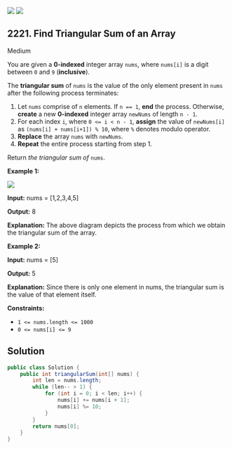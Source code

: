 [![](https://img.shields.io/github/stars/javadev/LeetCode-in-Java?label=Stars&style=flat-square)](https://github.com/javadev/LeetCode-in-Java)
[![](https://img.shields.io/github/forks/javadev/LeetCode-in-Java?label=Fork%20me%20on%20GitHub%20&style=flat-square)](https://github.com/javadev/LeetCode-in-Java/fork)

## 2221\. Find Triangular Sum of an Array

Medium

You are given a **0-indexed** integer array `nums`, where `nums[i]` is a digit between `0` and `9` (**inclusive**).

The **triangular sum** of `nums` is the value of the only element present in `nums` after the following process terminates:

1.  Let `nums` comprise of `n` elements. If `n == 1`, **end** the process. Otherwise, **create** a new **0-indexed** integer array `newNums` of length `n - 1`.
2.  For each index `i`, where `0 <= i < n - 1`, **assign** the value of `newNums[i]` as `(nums[i] + nums[i+1]) % 10`, where `%` denotes modulo operator.
3.  **Replace** the array `nums` with `newNums`.
4.  **Repeat** the entire process starting from step 1.

Return _the triangular sum of_ `nums`.

**Example 1:**

![](https://assets.leetcode.com/uploads/2022/02/22/ex1drawio.png)

**Input:** nums = [1,2,3,4,5]

**Output:** 8

**Explanation:** The above diagram depicts the process from which we obtain the triangular sum of the array.

**Example 2:**

**Input:** nums = [5]

**Output:** 5

**Explanation:** Since there is only one element in nums, the triangular sum is the value of that element itself.

**Constraints:**

*   `1 <= nums.length <= 1000`
*   `0 <= nums[i] <= 9`

## Solution

```java
public class Solution {
    public int triangularSum(int[] nums) {
        int len = nums.length;
        while (len-- > 1) {
            for (int i = 0; i < len; i++) {
                nums[i] += nums[i + 1];
                nums[i] %= 10;
            }
        }
        return nums[0];
    }
}
```